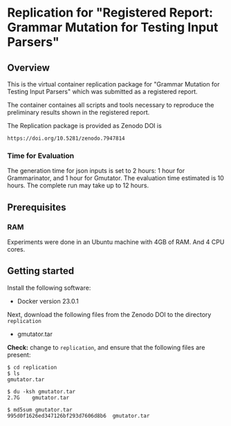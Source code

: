 # Replication for "Registered Report: Grammar Mutation for Testing Input Parsers"

##  Overview

This is the virtual container replication package for
 "Grammar Mutation for Testing Input Parsers"
 which was submitted as a registered report.

The container containes all scripts and tools necessary to reproduce the preliminary results shown in the registered report.

The Replication package is provided as Zenodo DOI is

```
https://doi.org/10.5281/zenodo.7947814
```

### Time for Evaluation

The generation time for json inputs is set to 2 hours: 1 hour for Grammarinator, and 1 hour for Gmutator.
The evaluation time estimated is 10 hours.
The complete run may take up to 12 hours.

## Prerequisites

### RAM
Experiments were done in an Ubuntu machine with 4GB of RAM. And 4 CPU cores.

##  Getting started

Install the following software:

* Docker version 23.0.1

Next, download the following files from the Zenodo DOI
to the directory `replication`

* gmutator.tar

**Check:** change to `replication`, and ensure that the following files are
present:

```
$ cd replication
$ ls
gmutator.tar

$ du -ksh gmutator.tar
2.7G    gmutator.tar

$ md5sum gmutator.tar
995d0f1626ed347126bf293d7606d8b6  gmutator.tar
```
